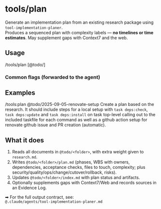 # tools/plan

Generate an implementation plan from an existing research package using `tool-implementation-planer`.  
Produces a sequenced plan with complexity labels — **no timelines or time estimates**. May supplement gaps with Context7 and the web.

## Usage

/tools/plan [@todo/<folder-name>] <description>

### Common flags (forwarded to the agent)

## Examples

/tools:plan @todo/2025-09-05-renovate-setup Create a plan based on the research. It should include steps for a local setup with
`task deps:check`, `task deps:update` and `task deps:install` on task top-level calling out to the included taskfile for each command as well as
a github action setup for renovate github issue and PR creation (automatic).

## What it does

1. Reads all documents in `@todo/<folder>`, with extra weight given to `research.md`.
2. Writes `@todo/<folder>/plan.md` (phases, WBS with owners, dependencies, acceptance checks, files to touch, complexity; plus security/quality/ops/change/cutover/rollback, risks).
3. Updates `@todo/<folder>/index.md` with plan status and artifacts.
4. Optionally supplements gaps with Context7/Web and records sources in an Evidence Log.

➡ For the full output contract, see:  
`@.claude/agents/tool-implementation-planer.md`
